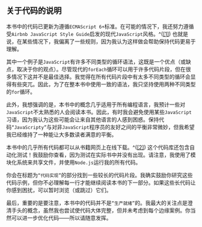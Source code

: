 ## 关于代码的说明

本书中的代码已更新为遵循`ECMAScript 6+`标准。在可能的情况下，我还努力遵循受`Airbnb JavaScript Style Guide`启发的现代`JavaScript`风格。^([[1]](f_0012.xhtml#FOOTNOTE-1)) 也就是说，在某些情况下，我偏离了一些规则，因为我认为这样做会帮助保持代码更易于理解。

其中一个例子是`JavaScript`有许多不同类型的循环语法，这既是一个优点（或缺点，取决于你的观点）。尽管现代的`forEach`循环可以用于许多代码片段，但在很多情况下这并不是最佳选择。我觉得在所有代码片段中有太多不同类型的循环会显得有些突兀。因此，为了在整本书中使用一致的语法，我只坚持使用两种不同类型的`for`循环。

此外，我想强调的是，本书中的概念几乎适用于所有编程语言，我预计一些对`JavaScript`不太熟悉的人会阅读本书。因此，有时我会避免使用某些`JavaScript`习语，因为我认为这些可能会让来自其他语言的人感到困惑。保持代码`“JavaScripty”`与对非`JavaScript`程序员的友好之间的平衡非常微妙，但我希望我已经维持了一种能让大多数读者满意的平衡。

本书中的几乎所有代码都可以从书籍网页上在线下载。^([[2]](f_0012.xhtml#FOOTNOTE-2)) 这个代码库还包含自动化测试！我鼓励你查看，因为测试在实际书中并没有出现。请注意，我使用了模块化系统来共享文件，并使用`Node.js`运行我的所有代码。

你会在标题为`“代码实现”`的部分找到一些较长的代码片段。我确实鼓励你研究这些代码示例，但你不必理解每一行才能继续阅读本书的下一部分。如果这些长代码让你感到困扰，可以暂时浏览（或跳过）它们。

最后，重要的是要注意，本书中的代码并不是`“生产就绪”`的。我最大的关注点是澄清手头的概念，虽然我也尝试使代码大体完整，但并未考虑到每个边缘案例。你当然可以进一步优化代码——所以请随意发挥。
